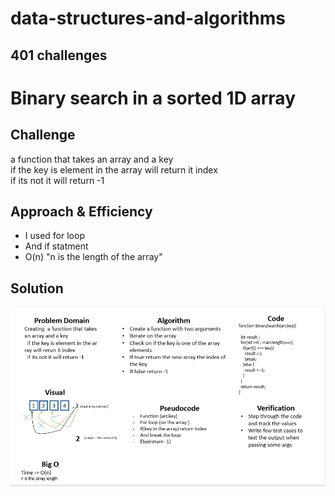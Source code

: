 # data-structures-and-algorithms 


## 401 challenges 

# Binary search in a sorted 1D array

## Challenge
  a function that takes an array and a key  
  if the key is element in the array will return it index  
  if its not it will return -1

## Approach & Efficiency
- I used for loop
- And if statment 
- O(n) "n is the length of the array"

## Solution
![array-binar-searc](../../assets/array-binary-search.PNG)

